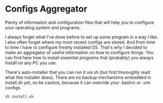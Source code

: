 # Configs Aggregator
Plenty of information and configuration files that will help you to configure your operating system and programs.

I always forget what I've done before to set up some program in a way I like.
I also often forget where my most recent configs are stored.
And from time to time I have to configure freshly installed OS.
That's why I decided to make an aggregator of useful information on how to configure things.
You can find here how to install essential programs that (probably) you always install on any PC you use. 

There's auto-installer that you can run it via sh (but first thoroughly read what this installer does).
There are no backup mechanisms embedded in install.sh yet, so be cautios, because it can override your .bashrc or .vim configs.
```
sh install.sh
```
